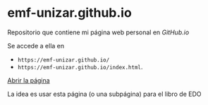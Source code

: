 # emf-unizar.github.io
Repositorio que contiene mi página web personal en *GitHub.io* 

Se accede a ella en 
 - `https://emf-unizar.github.io/`
 - `https://emf-unizar.github.io/index.html`.


<a href="https://emf-unizar.github.io/index.html" target="_blank">Abrir la página</a>

La idea es usar esta página (o una subpágina) para el libro de EDO
